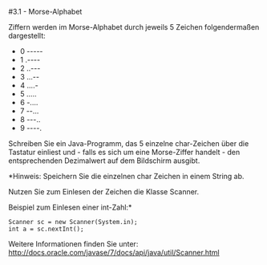 #3.1 - Morse-Alphabet

Ziffern werden im Morse-Alphabet durch jeweils 5 Zeichen folgendermaßen dargestellt:

* 0 -----
* 1 .----
* 2 ..---
* 3 ...--
* 4 ....-
* 5 .....
* 6 -....
* 7 --...
* 8 ---..
* 9 ----.

Schreiben Sie ein Java-Programm, das 5 einzelne char-Zeichen über die Tastatur einliest und - falls es sich um eine Morse-Ziffer handelt - den entsprechenden Dezimalwert auf dem Bildschirm ausgibt.

*Hinweis: Speichern Sie die einzelnen char Zeichen in einem String ab. 

Nutzen Sie zum Einlesen der Zeichen die Klasse Scanner.

Beispiel zum Einlesen einer int-Zahl:*

    Scanner sc = new Scanner(System.in);
    int a = sc.nextInt();

Weitere Informationen finden Sie unter: <http://docs.oracle.com/javase/7/docs/api/java/util/Scanner.html>